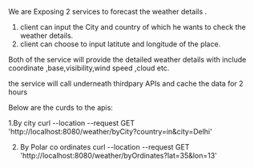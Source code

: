 We are Exposing 2 services to forecast the weather details .
1. client can input the City  and country of which he wants to check the weather details.
2. client can choose to input latitute and longitude of the place.

Both of the service will provide the detailed weather details with include coordinate ,base,visibility,wind speed ,cloud etc.

the service  will call underneath thirdpary APIs and cache the data for 2 hours

Below are the curds to the apis:

1.By city
curl --location --request GET 'http://localhost:8080/weather/byCity?country=in&city=Delhi'

2. By Polar co ordinates
curl --location --request GET 'http://localhost:8080/weather/byOrdinates?lat=35&lon=13'
